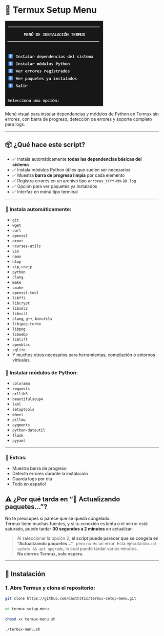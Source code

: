 # 🧰 Termux Setup Menu

![Captura del menú en Termux](omg.png)

Menú visual para instalar dependencias y módulos de Python en Termux sin errores, con barra de progreso, detección de errores y soporte completo para logs.

---

## 📦 ¿Qué hace este script?

- ✅ Instala automáticamente **todas las dependencias básicas del sistema**
- ✅ Instala módulos Python útiles que suelen ser necesarios
- ✅ Muestra **barra de progreso limpia** por cada elemento
- ✅ Registra errores en un archivo tipo `errores_YYYY-MM-DD.log`
- ✅ Opción para ver paquetes ya instalados
- ✅ Interfaz en menú tipo terminal

---

### 🧱 Instala automáticamente:

- `git`
- `wget`
- `curl`
- `openssl`
- `proot`
- `ncurses-utils`
- `vim`
- `nano`
- `htop`
- `zip`, `unzip`
- `python`
- `clang`
- `make`
- `cmake`
- `openssl-tool`
- `libffi`
- `libcrypt`
- `libxml2`
- `libxslt`
- `clang`, `g++`, `binutils`
- `libjpeg-turbo`
- `libpng`
- `libwebp`
- `libtiff`
- `openblas`
- `sqlite`
- Y muchos otros necesarios para herramientas, compilación o entornos virtuales.

### 🐍 Instalar módulos de Python:

- `colorama`
- `requests`
- `urllib3`
- `beautifulsoup4`
- `lxml`
- `setuptools`
- `wheel`
- `pillow`
- `pygments`
- `python-dateutil`
- `flask`
- `pyyaml`

---

### 🧾 Extras:

- Muestra barra de progreso
- Detecta errores durante la instalación
- Guarda logs por día
- Todo en español



## ⚠️ ¿Por qué tarda en “🔁 Actualizando paquetes…”?

No te preocupes si parece que se queda congelado.  
Termux tiene muchas fuentes, y si tu conexión es lenta o el mirror está saturado, puede tardar **30 segundos a 2 minutos** en actualizar.
> Al seleccionar la opción 2, **el script puede parecer que se congela en “Actualizando paquetes...”**, pero no es un error. 
> Está ejecutando `apt update && apt upgrade`, lo cual puede tardar varios minutos.  
> **No cierres Termux, solo espera.**

---

## 🔧 Instalación

### 1. Abre Termux y clona el repositorio:

```bash
git clone https://github.com/dasth3tic/termux-setup-menu.git

cd termux-setup-menu

chmod +x termux-menu.sh

./termux-menu.sh
